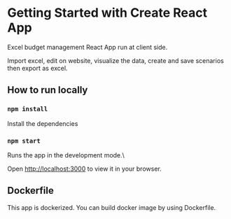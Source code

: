 # Getting Started with Create React App

Excel budget management React App run at client side.

Import excel, edit on website, visualize the data, create and save scenarios then export as excel.

## How to run locally

### `npm install`
Install the dependencies

### `npm start`

Runs the app in the development mode.\

Open [http://localhost:3000](http://localhost:3000) to view it in your browser.

## Dockerfile

This app is dockerized. You can build docker image by using Dockerfile.